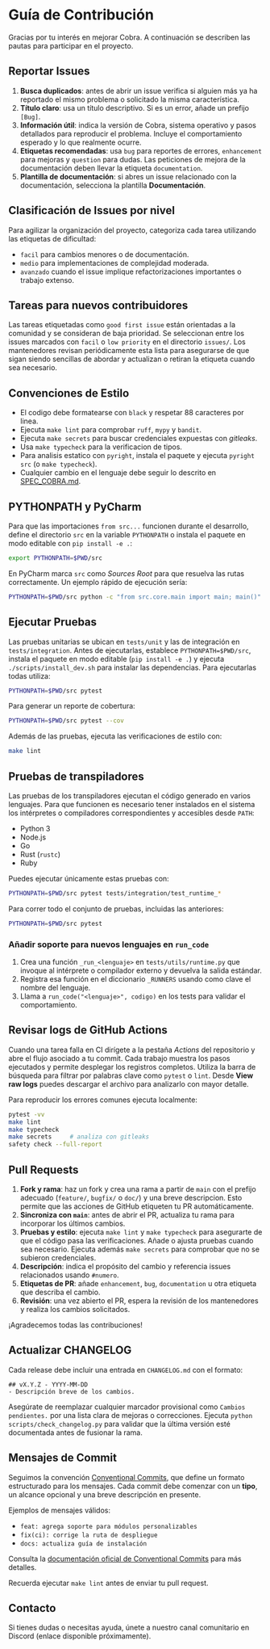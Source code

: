 # Guía de Contribución

Gracias por tu interés en mejorar Cobra. A continuación se describen las pautas para participar en el proyecto.

## Reportar Issues

1. **Busca duplicados**: antes de abrir un issue verifica si alguien más ya ha reportado el mismo problema o solicitado la misma característica.
2. **Título claro**: usa un título descriptivo. Si es un error, añade un prefijo `[Bug]`.
3. **Información útil**: indica la versión de Cobra, sistema operativo y pasos detallados para reproducir el problema. Incluye el comportamiento esperado y lo que realmente ocurre.
4. **Etiquetas recomendadas**: usa `bug` para reportes de errores, `enhancement` para mejoras y `question` para dudas. Las peticiones de mejora de la documentación deben llevar la etiqueta `documentation`.
5. **Plantilla de documentación**: si abres un issue relacionado con la documentación, selecciona la plantilla **Documentación**.

## Clasificación de Issues por nivel

Para agilizar la organización del proyecto, categoriza cada tarea utilizando las etiquetas de dificultad:

- `facil` para cambios menores o de documentación.
- `medio` para implementaciones de complejidad moderada.
- `avanzado` cuando el issue implique refactorizaciones importantes o trabajo extenso.

## Tareas para nuevos contribuidores

Las tareas etiquetadas como `good first issue` están orientadas a la comunidad y se consideran de baja prioridad. Se seleccionan entre los issues marcados con `facil` o `low priority` en el directorio `issues/`. Los mantenedores revisan periódicamente esta lista para asegurarse de que sigan siendo sencillas de abordar y actualizan o retiran la etiqueta cuando sea necesario.

## Convenciones de Estilo

- El codigo debe formatearse con `black` y respetar 88 caracteres por linea.
- Ejecuta `make lint` para comprobar `ruff`, `mypy` y `bandit`.
- Ejecuta `make secrets` para buscar credenciales expuestas con *gitleaks*.
- Usa `make typecheck` para la verificacion de tipos.
- Para analisis estatico con `pyright`, instala el paquete y ejecuta
  `pyright src` (o `make typecheck`).
- Cualquier cambio en el lenguaje debe seguir lo descrito en
  [SPEC_COBRA.md](docs/SPEC_COBRA.md).

## PYTHONPATH y PyCharm

Para que las importaciones `from src...` funcionen durante el desarrollo,
define el directorio `src` en la variable `PYTHONPATH` o instala el
paquete en modo editable con `pip install -e .`:

```bash
export PYTHONPATH=$PWD/src
```

En PyCharm marca `src` como *Sources Root* para que resuelva las rutas
correctamente. Un ejemplo rápido de ejecución sería:

```bash
PYTHONPATH=$PWD/src python -c "from src.core.main import main; main()"
```

## Ejecutar Pruebas

Las pruebas unitarias se ubican en `tests/unit` y las de integración en
`tests/integration`. Antes de ejecutarlas, establece `PYTHONPATH=$PWD/src`,
instala el paquete en modo editable (`pip install -e .`) y ejecuta
`./scripts/install_dev.sh` para instalar las dependencias. Para ejecutarlas
todas utiliza:

```bash
PYTHONPATH=$PWD/src pytest
```

Para generar un reporte de cobertura:

```bash
PYTHONPATH=$PWD/src pytest --cov
```

Además de las pruebas, ejecuta las verificaciones de estilo con:

```bash
make lint
```
## Pruebas de transpiladores

Las pruebas de los transpiladores ejecutan el código generado en varios lenguajes.
Para que funcionen es necesario tener instalados en el sistema los intérpretes o
compiladores correspondientes y accesibles desde `PATH`:

- Python 3
- Node.js
- Go
- Rust (`rustc`)
- Ruby

Puedes ejecutar únicamente estas pruebas con:

```bash
PYTHONPATH=$PWD/src pytest tests/integration/test_runtime_*
```

Para correr todo el conjunto de pruebas, incluidas las anteriores:

```bash
PYTHONPATH=$PWD/src pytest
```

### Añadir soporte para nuevos lenguajes en `run_code`

1. Crea una función `_run_<lenguaje>` en `tests/utils/runtime.py` que invoque
   al intérprete o compilador externo y devuelva la salida estándar.
2. Registra esa función en el diccionario `_RUNNERS` usando como clave el nombre
   del lenguaje.
3. Llama a `run_code("<lenguaje>", codigo)` en los tests para validar el
   comportamiento.

## Revisar logs de GitHub Actions

Cuando una tarea falla en CI dirígete a la pestaña *Actions* del repositorio y abre el flujo asociado a tu commit. Cada trabajo muestra los pasos ejecutados y permite desplegar los registros completos. Utiliza la barra de búsqueda para filtrar por palabras clave como `pytest` o `lint`. Desde **View raw logs** puedes descargar el archivo para analizarlo con mayor detalle.

Para reproducir los errores comunes ejecuta localmente:

```bash
pytest -vv
make lint
make typecheck
make secrets     # analiza con gitleaks
safety check --full-report
```


## Pull Requests

1. **Fork y rama**: haz un fork y crea una rama a partir de `main` con el prefijo adecuado (`feature/`, `bugfix/` o `doc/`) y una breve descripcion. Esto permite que las acciones de GitHub etiqueten tu PR automáticamente.
2. **Sincroniza con `main`**: antes de abrir el PR, actualiza tu rama para incorporar los últimos cambios.
3. **Pruebas y estilo**: ejecuta `make lint` y `make typecheck` para asegurarte de que el código pasa las verificaciones. Añade o ajusta pruebas cuando sea necesario. Ejecuta además `make secrets` para comprobar que no se subieron credenciales.
4. **Descripción**: indica el propósito del cambio y referencia issues relacionados usando `#numero`.
5. **Etiquetas de PR**: añade `enhancement`, `bug`, `documentation` u otra etiqueta que describa el cambio.
6. **Revisión**: una vez abierto el PR, espera la revisión de los mantenedores y realiza los cambios solicitados.

¡Agradecemos todas las contribuciones!

## Actualizar CHANGELOG

Cada release debe incluir una entrada en `CHANGELOG.md` con el formato:

```
## vX.Y.Z - YYYY-MM-DD
- Descripción breve de los cambios.
```

Asegúrate de reemplazar cualquier marcador provisional como `Cambios pendientes.`
por una lista clara de mejoras o correcciones. Ejecuta `python scripts/check_changelog.py`
para validar que la última versión esté documentada antes de fusionar la rama.

## Mensajes de Commit

Seguimos la convención [Conventional Commits](https://www.conventionalcommits.org/es/v1.0.0/), que define un formato estructurado para los mensajes. Cada commit debe comenzar con un **tipo**, un alcance opcional y una breve descripción en presente.

Ejemplos de mensajes válidos:

- `feat: agrega soporte para módulos personalizables`
- `fix(ci): corrige la ruta de despliegue`
- `docs: actualiza guía de instalación`

Consulta la [documentación oficial de Conventional Commits](https://www.conventionalcommits.org/es/v1.0.0/) para más detalles.

Recuerda ejecutar `make lint` antes de enviar tu pull request.

## Contacto

Si tienes dudas o necesitas ayuda, únete a nuestro canal comunitario en Discord (enlace disponible próximamente).
